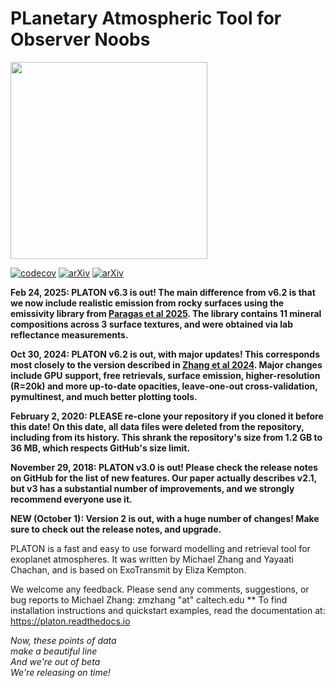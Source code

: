 # PLanetary Atmospheric Tool for Observer Noobs
<img src="logo.png" height="315">

 [![codecov](https://codecov.io/gh/ideasrule/platon/branch/devel/graph/badge.svg)](https://codecov.io/gh/ideasrule/platon)
[![arXiv](http://img.shields.io/badge/arXiv-2004.09513-orange.svg)](https://arxiv.org/abs/2004.09513) 
[![arXiv](http://img.shields.io/badge/arXiv-1811.11761-orange.svg)](https://arxiv.org/abs/1811.11761)

**Feb 24, 2025: PLATON v6.3 is out!  The main difference from v6.2 is that we now include realistic emission from rocky surfaces using the emissivity library from [Paragas et al 2025](https://arxiv.org/abs/2502.04433).  The library contains 11 mineral compositions across 3 surface textures, and were obtained via lab reflectance measurements.**

**Oct 30, 2024: PLATON v6.2 is out, with major updates!  This corresponds most closely to the version described in [Zhang et al 2024](https://arxiv.org/abs/2410.22398).  Major changes include GPU support, free retrievals, surface emission, higher-resolution (R=20k) and more up-to-date opacities, leave-one-out cross-validation, pymultinest, and much better plotting tools.**

**February 2, 2020: PLEASE re-clone your repository if you cloned it before this
date!  On this date, all data files were deleted from the repository, including
from its history.  This shrank the repository's size from 1.2 GB to 36 MB,
which respects GitHub's size limit.**

**November 29, 2018: PLATON v3.0 is out!  Please check the release notes on GitHub for the list of new features.  Our paper actually describes v2.1, but v3 has a substantial number of improvements, and we strongly recommend everyone use it.**

**NEW (October 1): Version 2 is out, with a huge number of changes! Make sure to check out the release notes, and upgrade.**

PLATON is a fast and easy to use forward modelling and retrieval tool for
exoplanet atmospheres. It was written by Michael Zhang and Yayaati Chachan, and
is based on ExoTransmit by Eliza Kempton.

We welcome any feedback. Please send any comments, suggestions, or bug reports
to Michael Zhang: zmzhang "at" caltech.edu
**
To find installation instructions and quickstart examples, read the
documentation at: https://platon.readthedocs.io

*Now, these points of data  
make a beautiful line  
And we're out of beta  
We're releasing on time!*  
